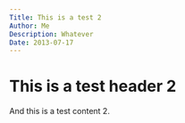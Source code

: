 ```yaml
---
Title: This is a test 2
Author: Me
Description: Whatever
Date: 2013-07-17
---
```


# This is a test header 2

And this is a test content 2.
